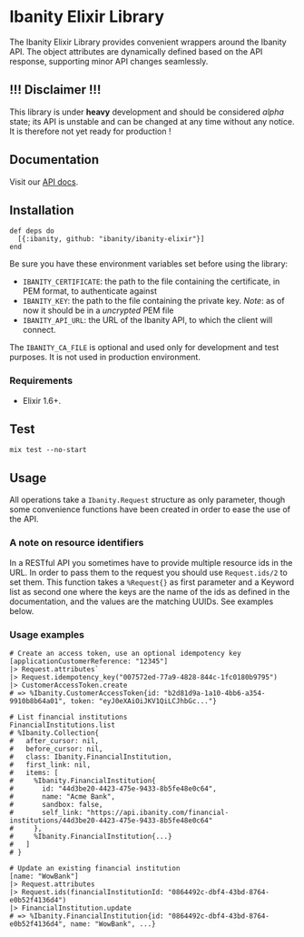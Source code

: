 # Ibanity Elixir Library

The Ibanity Elixir Library provides convenient wrappers around the Ibanity API. The object attributes are dynamically defined based on the API response, supporting minor API changes seamlessly.

## !!! Disclaimer !!!

This library is under **heavy** development and should be considered *alpha* state; its API is unstable and can be changed at any time without any notice.
It is therefore not yet ready for production !

## Documentation

Visit our [API docs](https://documentation.ibanity.com/api).

## Installation

```
def deps do
  [{:ibanity, github: "ibanity/ibanity-elixir"}]
end
```

Be sure you have these environment variables set before using the library:
* `IBANITY_CERTIFICATE`: the path to the file containing the certificate, in PEM format, to authenticate against
* `IBANITY_KEY`: the path to the file containing the private key. *Note*: as of now it should be in a *uncrypted* PEM file
* `IBANITY_API_URL`: the URL of the Ibanity API, to which the client will connect.

The `IBANITY_CA_FILE` is optional and used only for development and test purposes. It is not used in production environment.

### Requirements

* Elixir 1.6+.

## Test

`mix test --no-start`

## Usage

All operations take a `Ibanity.Request` structure as only parameter, though some convenience functions have been created in order to ease the use of the API.

### A note on resource identifiers

In a RESTful API you sometimes have to provide multiple resource ids in the URL.
In order to pass them to the request you should use `Request.ids/2` to set them.
This function takes a `%Request{}` as first parameter and a Keyword list as second one where the keys are the name of the ids as defined in the documentation, and the values are the matching UUIDs.
See examples below.

### Usage examples

```
# Create an access token, use an optional idempotency key
[applicationCustomerReference: "12345"]
|> Request.attributes`
|> Request.idempotency_key("007572ed-77a9-4828-844c-1fc0180b9795")
|> CustomerAccessToken.create
# => %Ibanity.CustomerAccessToken{id: "b2d81d9a-1a10-4bb6-a354-9910b8b64a01", token: "eyJ0eXAiOiJKV1QiLCJhbGc..."}

# List financial institutions
FinancialInstitutions.list
# %Ibanity.Collection{
#   after_cursor: nil,
#   before_cursor: nil,
#   class: Ibanity.FinancialInstitution,
#   first_link: nil,
#   items: [
#     %Ibanity.FinancialInstitution{
#       id: "44d3be20-4423-475e-9433-8b5fe48e0c64",
#       name: "Acme Bank",
#       sandbox: false,
#       self_link: "https://api.ibanity.com/financial-institutions/44d3be20-4423-475e-9433-8b5fe48e0c64"
#     },
#     %Ibanity.FinancialInstitution{...}
#   ]
# }

# Update an existing financial institution
[name: "WowBank"]
|> Request.attributes
|> Request.ids(financialInstitutionId: "0864492c-dbf4-43bd-8764-e0b52f4136d4")
|> FinancialInstitution.update
# => %Ibanity.FinancialInstitution{id: "0864492c-dbf4-43bd-8764-e0b52f4136d4", name: "WowBank", ...}
```